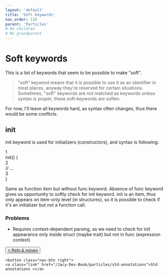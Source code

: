 ```yaml
---
layout: 'default'
title: 'Soft keywords'
nav_order: 110
parent: 'Particles'
# No children
# No grandparent
---
```


# Soft keywords

This is a list of keywords that seem to be possible to make "soft".

> "soft" keyword means that it is possible to use it as an identifier in most places, anyway they're reserved for certain situations.
> Sometimes, "soft" keywords are not matched as keywords unless syntax is proper, these soft-keywords are soften.

For now, I'll leave all keywords hard, as syntax often changes, thus there would be some conflicts.

## <span class="inline-code highlight-jc hljs">init</span>

<span class="inline-code highlight-jc hljs">init</span> keyword is used for initializers (constructors), and syntax is following:

<div class="code-fence">
            <div class="copy"><i class="far fa-copy"></i></div>
            <div class="code line-numbers highlight-jc hljs">
                <div class="line-num" data-line-num="1">1</div><div class="line"><span class="hljs-title function_ invoke__">init</span>() {</div><div class="line-num" data-line-num="2">2</div><div class="line">    <span class="hljs-comment">// ...</span></div><div class="line-num" data-line-num="3">3</div><div class="line">}</div>
            </div>
        </div>

Same as function item but without <span class="inline-code highlight-jc hljs"><span class="hljs-keyword">func</span></span> keyword. Absence of <span class="inline-code highlight-jc hljs"><span class="hljs-keyword">func</span></span> keyword gives us opportunity to softly check for <span class="inline-code highlight-jc hljs">init</span> keyword.
<span class="inline-code highlight-jc hljs">init</span> is an item, thus only appears on item-only level (in structures), so it is possible to check if it's an initializer but not a function call.

### Problems

- Requires context-dependent parsing, as we need to check for <span class="inline-code highlight-jc hljs">init</span> appearance only inside <span class="inline-code highlight-jc hljs"><span class="hljs-keyword">struct</span></span> (maybe <span class="inline-code highlight-jc hljs"><span class="hljs-keyword">trait</span></span>) but not in <span class="inline-code highlight-jc hljs"><span class="hljs-keyword">func</span></span> (expression context)
<div class="nav-btn-block">
    <button class="nav-btn left">
    <a class="link" href="/Jacy-Dev-Book/particles/refs-&-moves">< Refs & moves</a>
</button>

    <button class="nav-btn right">
    <a class="link" href="/Jacy-Dev-Book/particles/std-annotations">Std annotations ></a>
</button>

</div>
